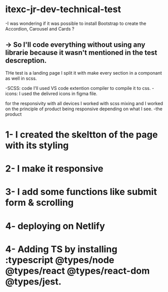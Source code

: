 # itexc-jr-dev-technical-test

-I was wondering if it was possible to install Bootstrap to create the Accordion, Carousel and Cards ?
## -> So I'll code everything without using any librarie because it wasn't mentioned in the test descreption.

THe test is a landing page I split it with make every section in a componant as well in scss.

-SCSS: code I'll used VS code extention compiler to compile it to css.
-icons: I used the delivred icons in figma file.

for the responsivity with all devices I worked with scss mixing and I worked on the principle of product being responsive depending on what I see.
-the product 

# 1- I created the skeltton of the page with its styling 
# 2- I make it responsive
# 3- I add some functions like submit form & scrolling
# 4- deploying on Netlify
# 4- Adding TS by installing :typescript @types/node @types/react @types/react-dom @types/jest.